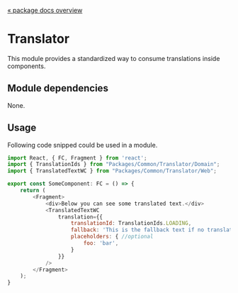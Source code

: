 [« package docs overview](../README.md)

# Translator
This module provides a standardized way to consume translations inside components.

## Module dependencies 
None.

## Usage
Following code snipped could be used in a module.
```javascript
import React, { FC, Fragment } from 'react';
import { TranslationIds } from "Packages/Common/Translator/Domain";
import { TranslatedTextWC } from "Packages/Common/Translator/Web";

export const SomeComponent: FC = () => {
    return (
        <Fragment>
            <div>Below you can see some translated text.</div>
            <TranslatedTextWC
                translation={{
                    translationId: TranslationIds.LOADING,
                    fallback: 'This is the fallback text if no translation was found.', //optional
                    placeholders: { //optional
                        foo: 'bar',
                    }
                }}
            />
        </Fragment>
    );
}
```

